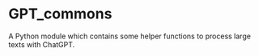 # GPT_commons

A Python module which contains some helper functions to process large texts with ChatGPT.
